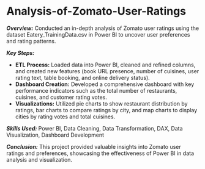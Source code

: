 # Analysis-of-Zomato-User-Ratings

***Overview:***
Conducted an in-depth analysis of Zomato user ratings using the dataset Eatery_TrainingData.csv in Power BI to uncover user preferences and rating patterns.

***Key Steps:***
- **ETL Process:** Loaded data into Power BI, cleaned and refined columns, and created new features (book URL presence, number of cuisines, user rating text, table booking, and online delivery status).
- **Dashboard Creation:** Developed a comprehensive dashboard with key performance indicators such as the total number of restaurants, cuisines, and customer rating votes.
- **Visualizations:** Utilized pie charts to show restaurant distribution by ratings, bar charts to compare ratings by city, and map charts to display cities by rating votes and total cuisines.

***Skills Used:*** Power BI, Data Cleaning, Data Transformation, DAX, Data Visualization, Dashboard Development

***Conclusion:***
This project provided valuable insights into Zomato user ratings and preferences, showcasing the effectiveness of Power BI in data analysis and visualization.
